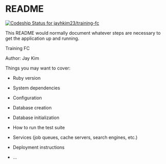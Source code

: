 # README

[![Codeship Status for jayhkim23/training-fc](https://app.codeship.com/projects/b5fe3a90-9507-0137-4b99-4a14bc9dc6b5/status?branch=master)](https://app.codeship.com/projects/357065)

This README would normally document whatever steps are necessary to get the
application up and running.

Training FC

Author: Jay Kim


Things you may want to cover:

* Ruby version

* System dependencies

* Configuration

* Database creation

* Database initialization

* How to run the test suite

* Services (job queues, cache servers, search engines, etc.)

* Deployment instructions

* ...
